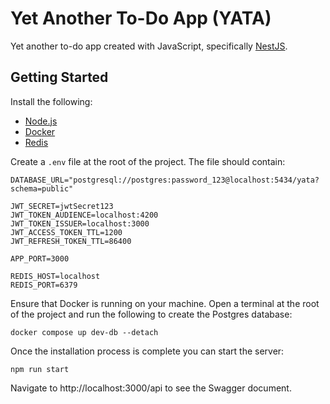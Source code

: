 # Yet Another To-Do App (YATA)

Yet another to-do app created with JavaScript, specifically [NestJS](https://nestjs.com/).

## Getting Started

Install the following:

- [Node.js](https://nodejs.org/en/)
- [Docker](https://www.docker.com/)
- [Redis](https://redis.io/docs/getting-started/installation/)

Create a `.env` file at the root of the project. The file should contain:

```Properties
DATABASE_URL="postgresql://postgres:password_123@localhost:5434/yata?schema=public"

JWT_SECRET=jwtSecret123
JWT_TOKEN_AUDIENCE=localhost:4200
JWT_TOKEN_ISSUER=localhost:3000
JWT_ACCESS_TOKEN_TTL=1200
JWT_REFRESH_TOKEN_TTL=86400

APP_PORT=3000

REDIS_HOST=localhost
REDIS_PORT=6379
```

Ensure that Docker is running on your machine. Open a terminal at the root of the project and run the following to create the Postgres database:

```
docker compose up dev-db --detach
```

Once the installation process is complete you can start the server:

```shell
npm run start
```

Navigate to http://localhost:3000/api to see the Swagger document.
